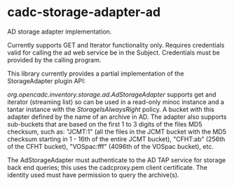 # cadc-storage-adapter-ad
AD storage adapter implementation. 

Currently supports GET and Iterator functionality only. 
Requires credentials valid for calling the ad web service
be in the Subject. Credentials must be provided by the calling program.

This library currently provides a partial implementation of the StorageAdapter plugin API:

_org.opencadc.inventory.storage.ad.AdStorageAdapter_ 
supports get and iterator (streaming list) so can be used in a read-only minoc instance and a tantar instance with the 
_StorageIsAlwaysRight_ policy. A bucket with this adapter defined by the name of an archive in AD. The adapter also supports
sub-buckets that are based on the first 1 to 3 digits of the files MD5 checksum, such as: "JCMT:1" (all the files in the JCMT
bucket with the MD5 checksum starting in 1 - 16th of the entire JCMT bucket), "CFHT:ab" (256th of the CFHT bucket), 
"VOSpac:fff" (4096th of the VOSpac bucket), etc.

The AdStorageAdapter must authenticate to the AD TAP service for storage back end queries; this uses the cadcproxy.pem client certificate. 
The identity used must have permission to query the archive(s).
